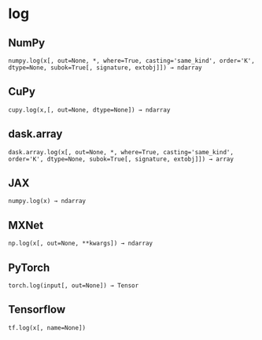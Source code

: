 # log

## NumPy

```
numpy.log(x[, out=None, *, where=True, casting='same_kind', order='K', dtype=None, subok=True[, signature, extobj]]) → ndarray
```

## CuPy

```
cupy.log(x,[, out=None, dtype=None]) → ndarray
```

## dask.array

```
dask.array.log(x[, out=None, *, where=True, casting='same_kind', order='K', dtype=None, subok=True[, signature, extobj]]) → array
```

## JAX

```
numpy.log(x) → ndarray
```

## MXNet

```
np.log(x[, out=None, **kwargs]) → ndarray
```

## PyTorch

```
torch.log(input[, out=None]) → Tensor
```

## Tensorflow

```
tf.log(x[, name=None])
```